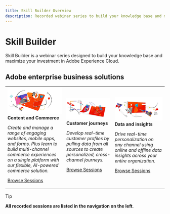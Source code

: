 ```yaml
---
title: Skill Builder Overview
description: Recorded webinar series to build your knowledge base and maximize your investment in Adobe Experience Cloud.
---
```

# Skill Builder

Skill Builder is a webinar series designed to build your knowledge base and maximize your investment in Adobe Experience Cloud.

## Adobe enterprise business solutions

<table>
<tr>
  <td>
    <img alt="Content and Commerce" src="/help/skill-builder/assets/commerce.png" />
    <div>
      <strong>Content and Commerce</strong>
    </div>
    <p>
    <em>Create and manage a range of engaging websites, mobile apps, and forms. Plus learn to build multi-channel commerce experiences on a single platform with our flexible, AI-powered commerce solution.</em>
    <p>
    <a href="https://experienceleague.adobe.com/docs/skill-builder-events/skill-builder/content-and-commerce/overview.html" class="spectrum-Button spectrum-Button--outline spectrum-Button--primary spectrum-Button--sizeM">
      <span class="spectrum-Button-label has-no-wrap has-text-weight-bold">Browse Sessions</span>
    </a>
  </td>
  <td>
    <img alt="Customer journeys" src="/help/skill-builder/assets/customer-journey.png" />
    <div>
      <strong>Customer journeys</strong>
    </div>
    <p>
    <em>Develop real-time customer profiles by pulling data from all sources to create personalized, cross-channel journeys.</em>
    <p>
    <a href="https://experienceleague.adobe.com/docs/skill-builder-events/skill-builder/customer-journeys/overview.html" class="spectrum-Button spectrum-Button--outline spectrum-Button--primary spectrum-Button--sizeM">
      <span class="spectrum-Button-label has-no-wrap has-text-weight-bold">Browse Sessions</span>
    </a>
  </td>
  <td>
    <img alt="Data and insights" src="/help/skill-builder/assets/data-insights.png" />
    <div>
      <strong>Data and insights</strong>
    </div>
    <p>
    <em>Drive real-time personalization on any channel using online and offline data insights across your entire organization.</em>
    <p>
    <a href="https://experienceleague.adobe.com/docs/skill-builder-events/skill-builder/data-and-insights/overview.html" class="spectrum-Button spectrum-Button--outline spectrum-Button--primary spectrum-Button--sizeM">
      <span class="spectrum-Button-label has-no-wrap has-text-weight-bold">Browse Sessions</span>
    </a>
  </td>  
</tr>
</table>

>[!TIP]
>
>**All recorded sessions are listed in the navigation on the left**.
